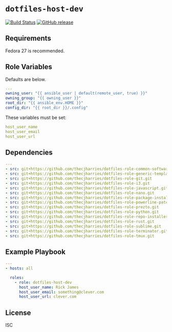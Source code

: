 # `dotfiles-host-dev`

[![Build Status](https://travis-ci.org/thecjharries/dotfiles-host-dev.svg?branch=master)](https://travis-ci.org/thecjharries/dotfiles-host-dev)
[![GitHub release](https://img.shields.io/github/release/thecjharries/dotfiles-host-dev.svg)](https://github.com/thecjharries/dotfiles-host-dev)

## Requirements

Fedora 27 is recommended.

## Role Variables

Defaults are below.

```yml
---
owning_user: "{{ ansible_user | default(remote_user, true) }}"
owning_group: "{{ owning_user }}"
root_dir: "{{ ansible_env.HOME }}"
config_dir: "{{ root_dir }}/.config"
```

These variables must be set:

```yml
host_user_name
host_user_email
host_user_url
```

## Dependencies

```yml
---
- src: git+https://github.com/thecjharries/dotfiles-role-common-software.git
- src: git+https://github.com/thecjharries/dotfiles-role-generic-template.git
- src: git+https://github.com/thecjharries/dotfiles-role-git.git
- src: git+https://github.com/thecjharries/dotfiles-role-i3.git
- src: git+https://github.com/thecjharries/dotfiles-role-javascript.git
- src: git+https://github.com/thecjharries/dotfiles-role-nano.git
- src: git+https://github.com/thecjharries/dotfiles-role-package-installer.git
- src: git+https://github.com/thecjharries/dotfiles-role-powerline-patched.git
- src: git+https://github.com/thecjharries/dotfiles-role-prezto.git
- src: git+https://github.com/thecjharries/dotfiles-role-python.git
- src: git+https://github.com/thecjharries/dotfiles-role-repo-installer.git
- src: git+https://github.com/thecjharries/dotfiles-role-rust.git
- src: git+https://github.com/thecjharries/dotfiles-role-sublime.git
- src: git+https://github.com/thecjharries/dotfiles-role-terminator.git
- src: git+https://github.com/thecjharries/dotfiles-role-tmux.git
```

## Example Playbook

```yml
---
- hosts: all

  roles:
    - role: dotfiles-host-dev
      host_user_name: Rick James
      host_user_email: something@clever.com
      host_user_url: clever.com
```

## License

ISC
